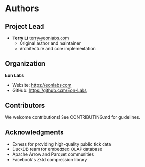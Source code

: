 # Authors

## Project Lead

- **Terry Li** <terry@eonlabs.com>
  - Original author and maintainer
  - Architecture and core implementation

## Organization

**Eon Labs**
- Website: https://eonlabs.com
- GitHub: https://github.com/Eon-Labs

## Contributors

We welcome contributions! See CONTRIBUTING.md for guidelines.

## Acknowledgments

- Exness for providing high-quality public tick data
- DuckDB team for embedded OLAP database
- Apache Arrow and Parquet communities
- Facebook's Zstd compression library

